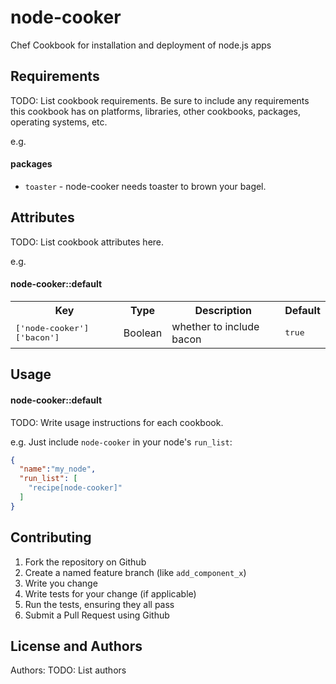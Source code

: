 node-cooker
====================
Chef Cookbook for installation and deployment of node.js apps

Requirements
------------
TODO: List cookbook requirements. Be sure to include any requirements this cookbook has on platforms, libraries, other cookbooks, packages, operating systems, etc.

e.g.
#### packages
- `toaster` - node-cooker needs toaster to brown your bagel.

Attributes
----------
TODO: List cookbook attributes here.

e.g.
#### node-cooker::default
<table>
  <tr>
    <th>Key</th>
    <th>Type</th>
    <th>Description</th>
    <th>Default</th>
  </tr>
  <tr>
    <td><tt>['node-cooker']['bacon']</tt></td>
    <td>Boolean</td>
    <td>whether to include bacon</td>
    <td><tt>true</tt></td>
  </tr>
</table>

Usage
-----
#### node-cooker::default
TODO: Write usage instructions for each cookbook.

e.g.
Just include `node-cooker` in your node's `run_list`:

```json
{
  "name":"my_node",
  "run_list": [
    "recipe[node-cooker]"
  ]
}
```

Contributing
------------
1. Fork the repository on Github
2. Create a named feature branch (like `add_component_x`)
3. Write you change
4. Write tests for your change (if applicable)
5. Run the tests, ensuring they all pass
6. Submit a Pull Request using Github

License and Authors
-------------------
Authors: TODO: List authors
